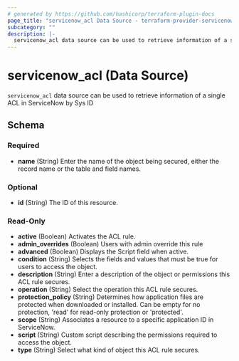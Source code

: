 ```yaml
---
# generated by https://github.com/hashicorp/terraform-plugin-docs
page_title: "servicenow_acl Data Source - terraform-provider-servicenow"
subcategory: ""
description: |-
  servicenow_acl data source can be used to retrieve information of a single ACL in ServiceNow by Sys ID
---
```


# servicenow_acl (Data Source)

`servicenow_acl` data source can be used to retrieve information of a single ACL in ServiceNow by Sys ID



<!-- schema generated by tfplugindocs -->
## Schema

### Required

- **name** (String) Enter the name of the object being secured, either the record name or the table and field names.

### Optional

- **id** (String) The ID of this resource.

### Read-Only

- **active** (Boolean) Activates the ACL rule.
- **admin_overrides** (Boolean) Users with admin override this rule
- **advanced** (Boolean) Displays the Script field when active.
- **condition** (String) Selects the fields and values that must be true for users to access the object.
- **description** (String) Enter a description of the object or permissions this ACL rule secures.
- **operation** (String) Select the operation this ACL rule secures.
- **protection_policy** (String) Determines how application files are protected when downloaded or installed. Can be empty for no protection, 'read' for read-only protection or 'protected'.
- **scope** (String) Associates a resource to a specific application ID in ServiceNow.
- **script** (String) Custom script describing the permissions required to access the object.
- **type** (String) Select what kind of object this ACL rule secures.


